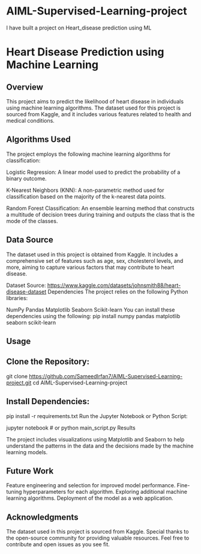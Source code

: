 # AIML-Supervised-Learning-project
I have built a project on Heart_disease prediction using ML 

# Heart Disease Prediction using Machine Learning
## Overview
This project aims to predict the likelihood of heart disease in individuals using machine learning algorithms. The dataset used for this project is sourced from Kaggle, and it includes various features related to health and medical conditions.

## Algorithms Used
The project employs the following machine learning algorithms for classification:

Logistic Regression: A linear model used to predict the probability of a binary outcome.

K-Nearest Neighbors (KNN): A non-parametric method used for classification based on the majority of the k-nearest data points.

Random Forest Classification: An ensemble learning method that constructs a multitude of decision trees during training and outputs the class that is the mode of the classes.

## Data Source
The dataset used in this project is obtained from Kaggle. It includes a comprehensive set of features such as age, sex, cholesterol levels, and more, aiming to capture various factors that may contribute to heart disease.

Dataset Source: https://www.kaggle.com/datasets/johnsmith88/heart-disease-dataset
Dependencies
The project relies on the following Python libraries:

NumPy
Pandas
Matplotlib
Seaborn
Scikit-learn
You can install these dependencies using the following:
pip install numpy pandas matplotlib seaborn scikit-learn


## Usage
## Clone the Repository:
git clone https://github.com/SameedIrfan7/AIML-Supervised-Learning-project.git
cd AIML-Supervised-Learning-project


## Install Dependencies:
pip install -r requirements.txt
Run the Jupyter Notebook or Python Script:

jupyter notebook  # or python main_script.py
Results

The project includes visualizations using Matplotlib and Seaborn to help understand the patterns in the data and the decisions made by the machine learning models.

## Future Work
Feature engineering and selection for improved model performance.
Fine-tuning hyperparameters for each algorithm.
Exploring additional machine learning algorithms.
Deployment of the model as a web application.

## Acknowledgments
The dataset used in this project is sourced from Kaggle.
Special thanks to the open-source community for providing valuable resources.
Feel free to contribute and open issues as you see fit.
